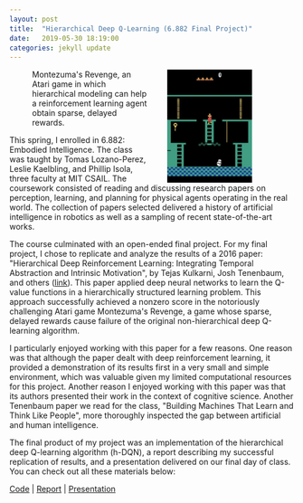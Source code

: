 ```yaml
---
layout: post
title:  "Hierarchical Deep Q-Learning (6.882 Final Project)"
date:   2019-05-30 18:19:00
categories: jekyll update
---
```


<figure class="image">
  <img src="/img/montezumas-revenge.JPG" alt="Montezuma's Revenge" align="right" width="150" style="padding: 0 35px">
  <figcaption>Montezuma's Revenge, an Atari game in which hierarchical modeling can help a reinforcement learning agent obtain sparse, delayed rewards.</figcaption>
</figure>


This spring, I enrolled in 6.882: Embodied Intelligence. The class was taught by Tomas Lozano-Perez, Leslie Kaelbling, and Phillip Isola, three faculty at MIT CSAIL. The coursework consisted of reading and discussing research papers on perception, learning, and planning for physical agents operating in the real world. The collection of papers selected delivered a history of artificial intelligence in robotics as well as a sampling of recent state-of-the-art works.

The course culminated with an open-ended final project. For my final project, I chose to replicate and analyze the results of a 2016 paper: "Hierarchical Deep Reinforcement Learning: Integrating Temporal Abstraction and Intrinsic Motivation", by Tejas Kulkarni, Josh Tenenbaum, and others ([link](https://arxiv.org/abs/1604.06057)). This paper applied deep neural networks to learn the Q-value functions in a hierarchically structured learning problem. This approach successfully achieved a nonzero score in the notoriously challenging Atari game Montezuma's Revenge, a game whose sparse, delayed rewards cause failure of the original non-hierarchical deep Q-learning algorithm.

I particularly enjoyed working with this paper for a few reasons. One reason was that although the paper dealt with deep reinforcement learning, it provided a demonstration of its results first in a very small and simple environment, which was valuable given my limited computational resources for this project. Another reason I enjoyed working with this paper was that its authors presented their work in the context of cognitive science. Another Tenenbaum paper we read for the class, "Building Machines That Learn and Think Like People", more thoroughly inspected the gap between artificial and human intelligence.

The final product of my project was an implementation of the hierarchical deep Q-learning algorithm (h-DQN), a report describing my successful replication of results, and a presentation delivered on our final day of class. You can check out all these materials below:

[Code](https://github.com/gmargo11/hDQN "Code") \| [Report](https://github.com/gmargo11/hDQN/blob/master/paper.pdf "Report") \| [Presentation](https://github.com/gmargo11/hDQN/blob/master/presentation.pdf "Presentation")